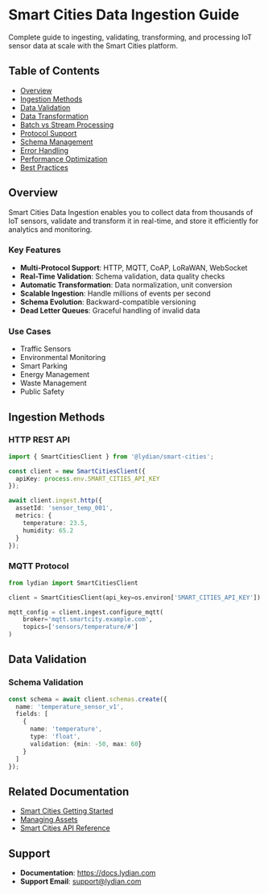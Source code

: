 # Smart Cities Data Ingestion Guide

Complete guide to ingesting, validating, transforming, and processing IoT sensor data at scale with the Smart Cities platform.

## Table of Contents

- [Overview](#overview)
- [Ingestion Methods](#ingestion-methods)
- [Data Validation](#data-validation)
- [Data Transformation](#data-transformation)
- [Batch vs Stream Processing](#batch-vs-stream-processing)
- [Protocol Support](#protocol-support)
- [Schema Management](#schema-management)
- [Error Handling](#error-handling)
- [Performance Optimization](#performance-optimization)
- [Best Practices](#best-practices)

## Overview

Smart Cities Data Ingestion enables you to collect data from thousands of IoT sensors, validate and transform it in real-time, and store it efficiently for analytics and monitoring.

### Key Features

- **Multi-Protocol Support**: HTTP, MQTT, CoAP, LoRaWAN, WebSocket
- **Real-Time Validation**: Schema validation, data quality checks
- **Automatic Transformation**: Data normalization, unit conversion
- **Scalable Ingestion**: Handle millions of events per second
- **Schema Evolution**: Backward-compatible versioning
- **Dead Letter Queues**: Graceful handling of invalid data

### Use Cases

- Traffic Sensors
- Environmental Monitoring
- Smart Parking
- Energy Management
- Waste Management
- Public Safety

## Ingestion Methods

### HTTP REST API

```typescript
import { SmartCitiesClient } from '@lydian/smart-cities';

const client = new SmartCitiesClient({
  apiKey: process.env.SMART_CITIES_API_KEY
});

await client.ingest.http({
  assetId: 'sensor_temp_001',
  metrics: {
    temperature: 23.5,
    humidity: 65.2
  }
});
```

### MQTT Protocol

```python
from lydian import SmartCitiesClient

client = SmartCitiesClient(api_key=os.environ['SMART_CITIES_API_KEY'])

mqtt_config = client.ingest.configure_mqtt(
    broker='mqtt.smartcity.example.com',
    topics=['sensors/temperature/#']
)
```

## Data Validation

### Schema Validation

```typescript
const schema = await client.schemas.create({
  name: 'temperature_sensor_v1',
  fields: [
    {
      name: 'temperature',
      type: 'float',
      validation: {min: -50, max: 60}
    }
  ]
});
```

## Related Documentation

- [Smart Cities Getting Started](./smart-cities-getting-started.md)
- [Managing Assets](./smart-cities-managing-assets.md)
- [Smart Cities API Reference](/docs/api/smart-cities/ingestion)

## Support

- **Documentation**: https://docs.lydian.com
- **Support Email**: support@lydian.com
